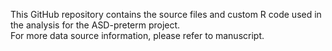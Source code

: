 This GitHub repository contains the source files and custom R code used in the analysis for the ASD-preterm project.\
For more data source information, please refer to manuscript.
